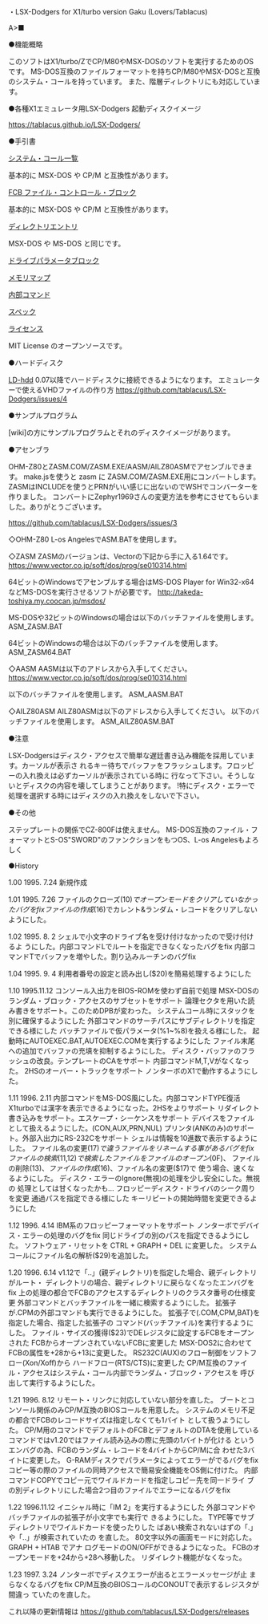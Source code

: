 ・LSX-Dodgers for X1/turbo version Gaku (Lovers/Tablacus)

A>■


●機能概略

 このソフトはX1/turbo/ZでCP/M80やMSX-DOSのソフトを実行するためのOSです。
MS-DOS互換のファイルフォーマットを持ちCP/M80やMSX-DOSと互換のシステム・コールを持っています。
また、階層ディレクトリにも対応しています。


●各種X1エミュレータ用LSX-Dodgers 起動ディスクイメージ

https://tablacus.github.io/LSX-Dodgers/


●手引書

[システム・コール一覧](https://github.com/tablacus/LSX-Dodgers/blob/master/LDCALL.TXT)

基本的に MSX-DOS や CP/M と互換性があります。

[FCB ファイル・コントロール・ブロック](https://github.com/tablacus/LSX-Dodgers/blob/master/LDFCB.TXT)

基本的に MSX-DOS や CP/M と互換性があります。

[ディレクトリエントリ](https://github.com/tablacus/LSX-Dodgers/blob/master/LDDIRENT.TXT)

MSX-DOS や MS-DOS と同じです。

[ドライブパラメータブロック](https://github.com/tablacus/LSX-Dodgers/blob/master/LDDPB.TXT)

[メモリマップ](https://github.com/tablacus/LSX-Dodgers/blob/master/LDMAP.TXT)

[内部コマンド](https://github.com/tablacus/LSX-Dodgers/blob/master/LDCMD.TXT)

[スペック](https://github.com/tablacus/LSX-Dodgers/blob/master/LDSPEC.TXT)

[ライセンス](https://github.com/tablacus/LSX-Dodgers/blob/master/LICENSE.TXT)

MIT License のオープンソースです。

●ハードディスク

[LD-hdd](https://github.com/ho-ogino/LD-hdd/releases) 0.07以降でハードディスクに接続できるようになります。
エミュレーターで使えるVHDファイルの作り方
https://github.com/tablacus/LSX-Dodgers/issues/4

●サンプルプログラム

[wiki]の方にサンプルプログラムとそれのディスクイメージがあります。

●アセンブラ

OHM-Z80とZASM.COM/ZASM.EXE/AASM/AILZ80ASMでアセンブルできます。
make.jsを使うと zasm に ZASM.COM/ZASM.EXE用にコンバートします。
ZASMはINCLUDEを使うとPRNがいい感じに出ないのでWSHでコンバーターを作りました。
コンバートにZephyr1969さんの変更方法を参考にさせてもらいました。ありがとうございます。

https://github.com/tablacus/LSX-Dodgers/issues/3

◇OHM-Z80
L-os AngelesでASM.BATを使用します。

◇ZASM
ZASMのバージョンは、Vectorの下記から手に入る1.64です。
https://www.vector.co.jp/soft/dos/prog/se010314.html

64ビットのWindowsでアセンブルする場合はMS-DOS Player for Win32-x64などMS-DOSを実行させるソフトが必要です。
http://takeda-toshiya.my.coocan.jp/msdos/

MS-DOSや32ビットのWindowsの場合は以下のバッチファイルを使用します。
ASM_ZASM.BAT

64ビットのWindowsの場合は以下のバッチファイルを使用します。
ASM_ZASM64.BAT

◇AASM
AASMは以下のアドレスから入手してください。
https://www.vector.co.jp/soft/dos/prog/se010314.html

以下のバッチファイルを使用します。
ASM_AASM.BAT

◇AILZ80ASM
AILZ80ASMは以下のアドレスから入手してください。
以下のバッチファイルを使用します。
ASM_AILZ80ASM.BAT


●注意

 LSX-Dodgersはディスク・アクセスで簡単な遅廷書き込み機能を採用しています。カーソルが表示さ
れるキー待ちでバッファをフラッシュします。フロッピーの入れ換えは必ずカーソルが表示されている時に
行なって下さい。そうしないとディスクの内容を壊してしまうことがあります。
!特にディスク・エラーで処理を選択する時にはディスクの入れ換えをしないで下さい。


●その他

 ステップレートの関係でCZ-800Fは使えません。
MS-DOS互換のファイル・フォーマットとS-OS"SWORD"のファンクションをもつOS、L-os Angelesもよろしく


●History

1.00	1995. 7.24
新規作成

1.01	1995. 7.26
ファイルのクローズ($10)でオープンモードをクリアしていなかったバグをfix
ファイルの作成($16)でカレント&ランダム・レコードをクリアしないようにした。

1.02	1995. 8. 2
シェルで小文字のドライブ名を受け付けなかったので受け付けるよ
うにした。内部コマンドLでルートを指定できなくなったバグをfix
内部コマンドTでバッファを増やした。割り込みルーチンのバグfix

1.04	1995. 9. 4
利用者番号の設定と読み出し($20)を簡易処理するようにした

1.10	1995.11.12
コンソール入出力をBIOS-ROMを使わず自前で処理
MSX-DOSのランダム・ブロック・アクセスのサブセットをサポート
論理セクタを用いた読み書きをサポート。このためDPBが変わった。
システムコール時にスタックを別に確保するようにした
外部コマンドのサーチパスにサブディレクトリを指定できる様にした
バッチファイルで仮パラメータ(%1~%8)を扱える様にした。
起動時にAUTOEXEC.BAT,AUTOEXEC.COMを実行するようにした
ファイル末尾への追加でバッファの充填を抑制するようにした。
ディスク・バッファのフラッシュの改良。テンプレートのCAをサポート
内部コマンドM,T,Vがなくなった。
2HSのオーバー・トラックをサポート
ノンターボのX1で動作するようにした。

1.11	1996. 2.11
内部コマンドをMS-DOS風にした。内部コマンドTYPE復活
X1turboでは漢字を表示できるようになった。2HSをよりサポート
リダイレクト書き込みをサポート。エスケープ・シーケンスをサポート
デバイスをファイルとして扱えるようにした。(CON,AUX,PRN,NUL)
プリンタ(ANKのみ)のサポート。外部入出力にRS-232Cをサポート
シェルは情報を10進数で表示するようにした。
ファイル名の変更($17)で違うファイルをリネームする事があるバグをfix
ファイルの検索($11,$12)で検索したファイルをファイルのオープン($0F)、
ファイルの削除($13)、ファイルの作成($16)、ファイル名の変更($17)で
使う場合、速くなるようにした。
ディスク・エラーのIgnore(無視)の処理を少し安全にした。無視の
処理としては甘くなったかも…
フロッピーディスク・ドライバのシーク周りを変更
通過パスを指定できる様にした
キーリピートの開始時間を変更できるようにした

1.12	1996. 4.14
IBM系のフロッピーフォーマットをサポート
ノンターボでデバイス・エラーの処理のバグをfix
同じドライブの別のパスを指定できるようにした。
ソフトウェア・リセットを CTRL + GRAPH + DEL に変更した。
システムコールにファイル名の解析($29)を追加した。

1.20	1996. 6.14
v1.12で「..」(親ディレクトリ)を指定した場合、親ディレクトリがルート・
ディレクトリの場合、親ディレクトリに戻らなくなったエンバグをfix
上の処理の都合でFCBのアクセスするディレクトリのクラスタ番号の仕様変更
外部コマンドとバッチファイルを一緒に検索するようにした。
拡張子が.CPMの外部コマンドも実行できるようにした。
拡張子で(.COM,CPM,BAT)を指定した場合、指定した拡張子の
コマンド(バッチファイル)を実行するようにした。
ファイル・サイズの獲得($23)でDEレジスタに設定するFCBをオープンされた
FCBからオープンされていないFCBに変更した
MSX-DOS2に合わせてFCBの属性を+28から+13に変更した。
RS232C(AUX)のフロー制御をソフトフロー(Xon/Xoff)から
ハードフロー(RTS/CTS)に変更した
CP/M互換のファイル・アクセスはシステム・コール内部でランダム・ブロック・アクセスを
呼び出して実行するようにした。

1.21	1996. 8.12
リモート・リンクに対応していない部分を直した。
ブートとコンソール関係のみCP/M互換のBIOSコールを用意した。
システムのメモリ不足の都合でFCBのレコードサイズは指定しなくても1バイト
として扱うようにした。
CP/M用のコマンドでデフォルトのFCBとデフォルトのDTAを使用している
コマンドではv1.20ではファイル読み込みの際に先頭の1バイトが化ける
というエンバグの為、FCBのランダム・レコードを4バイトからCP/Mに合
わせた3バイトに変更した。
G-RAMディスクでパラメータによってエラーがでるバグをfix
コピー等の際のファイルの同時アクセスで簡易安全機能をOS側に付けた。
内部コマンドCOPYでコピー元でワイルドカードを指定しコピー先を同一ドライ
ブの別ディレクトリにした場合2つ目のファイルでエラーになるバグをfix

1.22	1996.11.12
イニシャル時に「IM 2」を実行するようにした
外部コマンドやバッチファイルの拡張子が小文字でも実行で
きるようにした。
TYPE等でサブディレクトリでワイルドカードを使ったりした
ばあい検索されないはずの「.」や「..」が検索されていたの
を直した。
80文字以外の画面モードに対応した。 GRAPH + HTAB でアナ
ログモードのON/OFFができるようになった。
FCBのオープンモードを+24から+28へ移動した。
リダイレクト機能がなくなった。

1.23	1997. 3.24
ノンターボでディスクエラーが出るとエラーメッセージが止
まらなくなるバグをfix
CP/M互換のBIOSコールのCONOUTで表示するレジスタが間違っ
ていたのを直した。

これ以降の更新情報は
https://github.com/tablacus/LSX-Dodgers/releases
